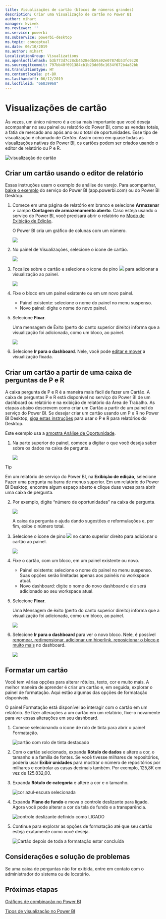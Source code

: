 ```yaml
---
title: Visualizações de cartão (blocos de números grandes)
description: Criar uma Visualização de cartão no Power BI
author: mihart
manager: kvivek
ms.reviewer: ''
ms.service: powerbi
ms.subservice: powerbi-desktop
ms.topic: conceptual
ms.date: 06/10/2019
ms.author: mihart
LocalizationGroup: Visualizations
ms.openlocfilehash: b3b773d7c28cb4528edb59a92e07874b53fc9c20
ms.sourcegitcommit: 797bb40f691384cb1b23dd08c1634f672b4a82bb
ms.translationtype: HT
ms.contentlocale: pt-BR
ms.lasthandoff: 06/12/2019
ms.locfileid: "66839968"
---
```

# <a name="card-visualizations"></a>Visualizações de cartão
Às vezes, um único número é a coisa mais importante que você deseja acompanhar no seu painel ou relatório do Power BI, como as vendas totais, a fatia de mercado ano após ano ou o total de oportunidades. Esse tipo de visualização é chamado de *Cartão*. Assim como em quase todas as visualizações nativas do Power BI, os cartões podem ser criados usando o editor de relatório ou P e R.

![visualização de cartão](media/power-bi-visualization-card/pbi-opptuntiescard.png)

## <a name="create-a-card-using-the-report-editor"></a>Criar um cartão usando o editor de relatório
Essas instruções usam o exemplo de análise de varejo. Para acompanhar, [baixe o exemplo](../sample-datasets.md) do serviço do Power BI (app.powerbi.com) ou do Power BI Desktop.   

1. Comece em uma página de relatório em branco e selecione **Armazenar** \> campo **Contagem de armazenamento aberto**. Caso esteja usando o serviço do Power BI, você precisará abrir o relatório no [Modo de Exibição de Edição](../service-interact-with-a-report-in-editing-view.md).

    O Power BI cria um gráfico de colunas com um número.

   ![](media/power-bi-visualization-card/pbi-rptnumbertilechart.png)
2. No painel de Visualizações, selecione o ícone de cartão.

   ![](media/power-bi-visualization-card/power-bi-templates.png)
6. Focalize sobre o cartão e selecione o ícone de pino ![](media/power-bi-visualization-card/pbi-pintile.png) para adicionar a visualização ao painel.

   ![](media/power-bi-visualization-card/power-bi-pin-icon.png)
7. Fixe o bloco em um painel existente ou em um novo painel.

   * Painel existente: selecione o nome do painel no menu suspenso.
   * Novo painel: digite o nome do novo painel.
8. Selecione **Fixar**.

   Uma mensagem de Êxito (perto do canto superior direito) informa que a visualização foi adicionada, como um bloco, ao painel.

   ![](media/power-bi-visualization-card/power-bi-success2.png)
9. Selecione **Ir para o dashboard**. Nele, você pode [editar e mover](../service-dashboard-edit-tile.md) a visualização fixada.


## <a name="create-a-card-from-the-qa-question-box"></a>Criar um cartão a partir de uma caixa de perguntas de P e R
A caixa pergunta de P e R é a maneira mais fácil de fazer um Cartão. A caixa de perguntas P e R está disponível no serviço do Power BI de um dashboard ou relatório e na exibição de relatório da Área de Trabalho. As etapas abaixo descrevem como criar um Cartão a partir de um painel do serviço do Power BI. Se desejar criar um cartão usando um P e R no Power BI Desktop, [siga estas instruções](https://powerbi.microsoft.com/blog/power-bi-desktop-december-feature-summary/#QandA) para usar o P e R para relatórios do Desktop.

Este exemplo usa a [amostra Análise de Oportunidade](../sample-opportunity-analysis.md).

1. Na parte superior do painel, comece a digitar o que você deseja saber sobre os dados na caixa de pergunta. 

   ![](media/power-bi-visualization-card/power-bi-q-and-a-box.png)

> [!TIP]
> Em um relatório de serviço do Power BI, na **Exibição de edição**, selecione Fazer uma pergunta na barra de menus superior. Em um relatório do Power BI Desktop, encontre algum espaço aberto e clique duas vezes para abrir uma caixa de pergunta.

2. Por exemplo, digite “número de oportunidades” na caixa de pergunta.

   ![](media/power-bi-visualization-card/power-bi-q-and-a.png)

   A caixa da pergunta o ajuda dando sugestões e reformulações e, por fim, exibe o número total.  
4. Selecione o ícone de pino ![](media/power-bi-visualization-card/pbi-pintile.png) no canto superior direito para adicionar o cartão ao painel.

   ![](media/power-bi-visualization-card/power-bi-pin.png)
5. Fixe o cartão, com um bloco, em um painel existente ou novo.

   * Painel existente: selecione o nome do painel no menu suspenso. Suas opções serão limitadas apenas aos painéis no workspace atual.
   * Novo dashboard: digite o nome do novo dashboard e ele será adicionado ao seu workspace atual.
6. Selecione **Fixar**.

   Uma Mensagem de êxito (perto do canto superior direito) informa que a visualização foi adicionada, como um bloco, ao painel.  

   ![](media/power-bi-visualization-card/power-bi-success2.png)
7. Selecione **Ir para o dashboard** para ver o novo bloco. Nele, é possível [renomear, redimensionar, adicionar um hiperlink, reposicionar o bloco e muito mais](../service-dashboard-edit-tile.md) no dashboard.

   ![](media/power-bi-visualization-card/power-bi-pinned-2.png)




## <a name="format-a-card"></a>Formatar um cartão
Você tem várias opções para alterar rótulos, texto, cor e muito mais. A melhor maneira de aprender é criar um cartão e, em seguida, explorar o painel de formatação. Aqui estão algumas das opções de formatação disponíveis. 

O painel Formatação está disponível ao interagir com o cartão em um relatório. Se fizer alterações a um cartão em um relatório, fixe-o novamente para ver essas alterações em seu dashboard. 

1. Comece selecionando o ícone de rolo de tinta para abrir o painel Formatação. 

    ![cartão com rolo de tinta destacado](media/power-bi-visualization-card/power-bi-format-card-2.png)
2. Com o cartão selecionado, expanda **Rótulo de dados** e altere a cor, o tamanho e a família de fontes. Se você tivesse milhares de repositórios, poderia usar **Exibir unidades** para mostrar o número de repositórios por milhares e controlar as casas decimais também. Por exemplo, 125,8K em vez de 125.832,00.

3.  Expanda **Rótulo de categoria** e altere a cor e o tamanho.

    ![cor azul-escura selecionada](media/power-bi-visualization-card/power-bi-card-format-2.png)

4. Expanda **Plano de fundo** e mova o controle deslizante para ligado.  Agora você pode alterar a cor da tela de fundo e a transparência.

    ![controle deslizante definido como LIGADO](media/power-bi-visualization-card/power-bi-format-color-2.png)

5. Continue para explorar as opções de formatação até que seu cartão esteja exatamente como você deseja. 

    ![Cartão depois de toda a formatação estar concluída](media/power-bi-visualization-card/power-bi-formatted-2.png)


## <a name="considerations-and-troubleshooting"></a>Considerações e solução de problemas
Se uma caixa de perguntas não for exibida, entre em contato com o administrador do sistema ou de locatário.    

## <a name="next-steps"></a>Próximas etapas
[Gráficos de combinação no Power BI](power-bi-visualization-combo-chart.md)

[Tipos de visualização no Power BI](power-bi-visualization-types-for-reports-and-q-and-a.md)
